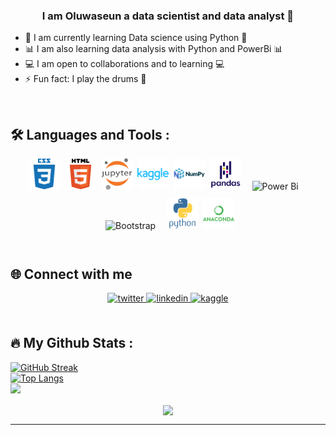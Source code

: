 
  
### <div align="center">I am Oluwaseun a data scientist and data analyst 👨</div>  
- 🐍 I am currently learning Data science using Python 🐍
- 📊 I am also learning data analysis with Python and PowerBi 📊
- 💻 I am open to collaborations and to learning 💻  
- ⚡ Fun fact: I play the drums 🥁
<br/> 

## :hammer_and_wrench: Languages and Tools :    
<div align="center">
  <img src="https://github.com/devicons/devicon/blob/master/icons/css3/css3-plain-wordmark.svg"  title="CSS3" alt="CSS" width="50" height="50"/>&nbsp;
  <img src="https://github.com/devicons/devicon/blob/master/icons/html5/html5-original-wordmark.svg" title="HTML5" alt="HTML" width="50" height="50"/>&nbsp;
  <img src="https://github.com/devicons/devicon/blob/master/icons/jupyter/jupyter-original-wordmark.svg" title="Jupyter" alt="Jupyter" width="50" height="50"/>&nbsp;
  <img src="https://github.com/devicons/devicon/blob/master/icons/kaggle/kaggle-original-wordmark.svg" title="Kaggle" alt="Kaggle" width="50" height="50"/>&nbsp;
  <img src="https://github.com/devicons/devicon/blob/master/icons/numpy/numpy-original-wordmark.svg" title="Numpy" alt="Numpy" width="50" height="50"/>&nbsp;
  <img src="https://github.com/devicons/devicon/blob/master/icons/pandas/pandas-original-wordmark.svg" title="Pandas" alt="Pandas" width="50" height="50"/>&nbsp;
  <img src="https://profilinator.rishav.dev/skills-assets/powerbi.png" alt="Power Bi" height="50" style="margin: 10px"/>&nbsp;
<!--   <img src="https://github.com/devicons/devicon/blob/master/icons/postgresql/postgresql-original-wordmark.svg" title="Postgresql" alt="Postgresql" width="50" height="50"/>&nbsp; -->
  <img style="margin: 10px" src="https://profilinator.rishav.dev/skills-assets/bootstrap-plain.svg" alt="Bootstrap" height="50" />&nbsp;
  <img src=https://github.com/devicons/devicon/blob/master/icons/python/python-original-wordmark.svg title="Python" alt="Python" width="50" height="50"/>&nbsp;
  <img src=https://github.com/devicons/devicon/blob/master/icons/anaconda/anaconda-original-wordmark.svg title="Anaconda" alt="Anaconda" width="50" height="50"/>&nbsp;
</div>

<br/>  

## 🌐 Connect with me   
<div align="center">
<!-- <a href="https://github.com/iamunik" target="_blank">
<img src=https://img.shields.io/badge/github-%2324292e.svg?&style=for-the-badge&logo=github&logoColor=white alt=github style="margin-bottom: 5px;" />
</a> -->
<a href="https://twitter.com/iamzadon" target="_blank">
<img src=https://img.shields.io/badge/twitter-%2300acee.svg?&style=for-the-badge&logo=twitter&logoColor=white alt=twitter style="margin-bottom: 5px;" />
</a>
<a href="https://linkedin.com/in/oluwaseun-ogundeko-54551b234/" target="_blank">
<img src=https://img.shields.io/badge/linkedin-%231E77B5.svg?&style=for-the-badge&logo=linkedin&logoColor=white alt=linkedin style="margin-bottom: 5px;" />
</a>
<a href="https://www.kaggle.com/oluwaseunogundeko" target="_blank">
<img src=https://img.shields.io/badge/kaggle-%2344BAE8.svg?&style=for-the-badge&logo=kaggle&logoColor=white alt=kaggle style="margin-bottom: 5px;" />
</a>  
</div>  
  

<br/> 

## :fire: My Github Stats :

[![GitHub Streak](http://github-readme-streak-stats.herokuapp.com?user=iamunik&theme=dark&background=000000)](https://git.io/streak-stats)<br/>
[![Top Langs](https://github-readme-stats.vercel.app/api/top-langs/?username=iamunik&layout=compact&theme=vision-friendly-dark)](https://github.com/anuraghazra/github-readme-stats)<br/> 
<img src="https://github-readme-stats.vercel.app/api?username=iamunik&show_icons=true&count_private=true&theme=great-gatsby" />
<br/>  

<div align="center">
<img src="https://komarev.com/ghpvc/?username=iamunik&&style=flat-square" align="center" />
</div>  
<hr>